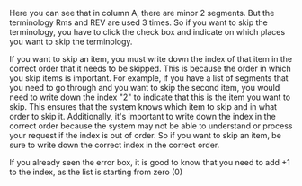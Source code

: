 Here you can see that in column A, there are minor 2 segments. But the terminology Rms and REV are used 3 times.
So if you want to skip the terminology, you have to click the check box and indicate on which places you want to skip the terminology.

If you want to skip an item, you must write down the index of that item in the correct order that it needs to be skipped. 
This is because the order in which you skip items is important. For example, if you have a list of segments that you need to go through and you want to skip the second item, 
you would need to write down the index "2" to indicate that this is the item you want to skip. This ensures that the system knows which item to skip and in what order to skip it. 
Additionally, it's important to write down the index in the correct order because the system may not be able to understand or process your request if the index is out of order. 
So if you want to skip an item, be sure to write down the correct index in the correct order.

If you already seen the error box, it is good to know that you need to add +1 to the index, as the list is starting from zero (0)